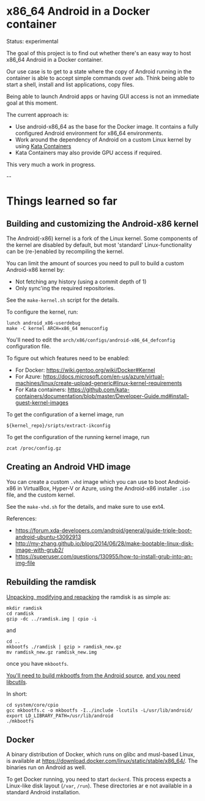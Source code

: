 # x86_64 Android in a Docker container

Status: experimental

The goal of this project is to find out whether there's an easy way to host x86_64 Android in a Docker container.

Our use case is to get to a state where the copy of Android running in the container is able to accept simple commands
over `adb`. Think being able to start a shell, install and list applications, copy files.

Being able to launch Android apps or having GUI access is not an immediate goal at this moment.

The current approach is:
- Use android-x86_64 as the base for the Docker image. It contains a fully configured Android environment for x86_64 environments.
- Work around the dependency of Android on a custom Linux kernel by using [Kata Containers](https://katacontainers.io/)
- Kata Containers may also provide GPU access if required.

This very much a work in progress.

--

# Things learned so far

## Building and customizing the Android-x86 kernel
The Android(-x86) kernel is a fork of the Linux kernel. Some components of the kernel are disabled by default, but most 'standard' Linux-functionality can be (re-)enabled by recompiling the kernel.

You can limit the amount of sources you need to pull to build a custom Android-x86 kernel by:
- Not fetching any history (using a commit depth of 1)
- Only sync'ing the required repositories.

See the `make-kernel.sh` script for the details.

To configure the kernel, run:

```
lunch android_x86-userdebug
make -C kernel ARCH=x86_64 menuconfig
```

You'll need to edit the `arch/x86/configs/android-x86_64_defconfig` configuration file.

To figure out which features need to be enabled:
- For Docker: https://wiki.gentoo.org/wiki/Docker#Kernel
- For Azure: https://docs.microsoft.com/en-us/azure/virtual-machines/linux/create-upload-generic#linux-kernel-requirements
- For Kata containers: https://github.com/kata-containers/documentation/blob/master/Developer-Guide.md#install-guest-kernel-images

To get the configuration of a kernel image, run

```
${kernel_repo}/sripts/extract-ikconfig
```

To get the configuration of the running kernel image, run

```
zcat /proc/config.gz
```
 
## Creating an Android VHD image

You can create a custom `.vhd` image which you can use to boot Android-x86 in VirtualBox, Hyper-V or Azure, using the Android-x86 installer `.iso` file, and the custom kernel.

See the `make-vhd.sh` for the details, and make sure to use ext4.

References:
- https://forum.xda-developers.com/android/general/guide-triple-boot-android-ubuntu-t3092913
- http://my-zhang.github.io/blog/2014/06/28/make-bootable-linux-disk-image-with-grub2/
- https://superuser.com/questions/130955/how-to-install-grub-into-an-img-file 

## Rebuilding the ramdisk

[Unpacking, modifying and repacking](http://linuxkernel51.blogspot.com/2016/11/unpack-modify-and-repack-ramdiskimg.html) the ramdisk is as simple as:

```
mkdir ramdisk
cd ramdisk
gzip -dc ../ramdisk.img | cpio -i
```

and 

```
cd ..
mkbootfs ./ramdisk | gzip > ramdisk_new.gz
mv ramdisk_new.gz ramdisk_new.img
```

once you have `mkbootfs`.

[You'll need to build mkbootfs from the Android source](https://pete.akeo.ie/2013/10/compiling-and-running-your-own-android.html), [and you need libcutils](https://github.com/pbatard/bootimg-tools/issues/7#issuecomment-312472851).

In short:

```
cd system/core/cpio
gcc mkbootfs.c -o mkbootfs -I../include -lcutils -L/usr/lib/android/
export LD_LIBRARY_PATH=/usr/lib/android
./mkbootfs
```

## Docker

A binary distribution of Docker, which runs on glibc and musl-based Linux, is available at https://download.docker.com/linux/static/stable/x86_64/. The binaries run on Android as well.

To get Docker running, you need to start `dockerd`. This process expects a Linux-like disk layout (`/var`, `/run`). These directories ar e not available in a standard Android installation.
